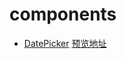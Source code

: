 # components

- [DatePicker](https://github.com/viivLgr/components/tree/master/DatePicker)
    [预览地址](http://htmlpreview.github.io/?https://github.com/viivLgr/components/blob/master/DatePicker/index.html)
